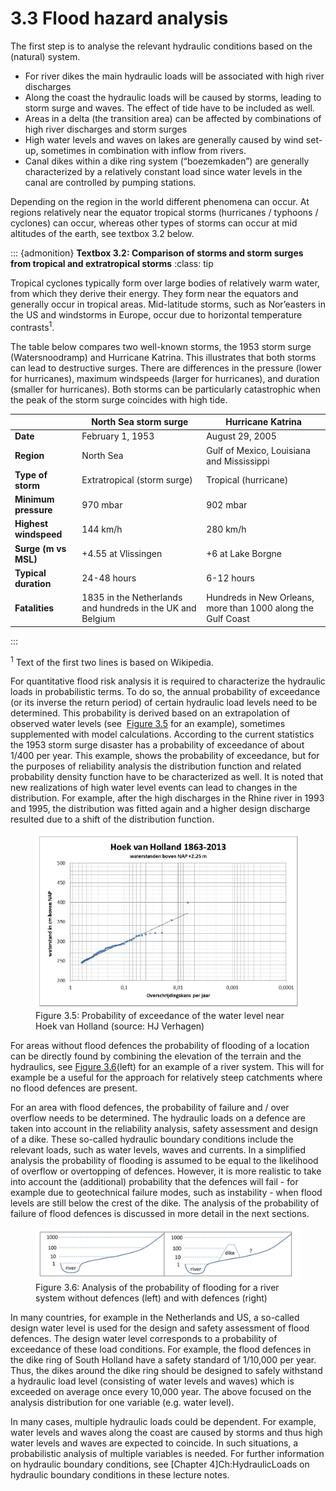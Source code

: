 # 3.3 Flood hazard analysis

The first step is to analyse the relevant hydraulic conditions based on the (natural) system.
- For river dikes the main hydraulic loads will be associated with high river discharges
- Along the coast the hydraulic loads will be caused by storms, leading to storm surge and waves. The effect of tide have to be included as well.
- Areas in a delta (the transition area) can be affected by combinations of high river discharges and storm surges
- High water levels and waves on lakes are generally caused by wind set-up, sometimes in combination with inflow from rivers.
- Canal dikes within a dike ring system (“boezemkaden”) are generally characterized by a relatively constant load since water levels in the canal are controlled by pumping stations.

Depending on the region in the world different phenomena can occur. At regions relatively near the equator tropical storms (hurricanes / typhoons / cyclones) can occur, whereas other types of storms can occur at mid altitudes of the earth, see textbox 3.2 below. 

::: {admonition} **Textbox 3.2: Comparison of storms and storm surges from tropical and extratropical storms**
:class: tip

Tropical cyclones typically form over large bodies of relatively warm water, from which they derive their energy. They form near the equators and generally occur in tropical areas. Mid-latitude storms, such as Nor’easters in the US and windstorms in Europe, occur due to horizontal temperature contrasts<sup>1</sup>.

The table below compares two well-known storms, the 1953 storm surge (Watersnoodramp) and Hurricane Katrina. This illustrates that both storms can lead to destructive surges. There are differences in the pressure (lower for hurricanes), maximum windspeeds (larger for hurricanes), and duration (smaller for hurricanes). Both storms can be particularly catastrophic when the peak of the storm surge coincides with high tide.

|                            | North Sea storm surge    | Hurricane Katrina                            |
|----------------------------|--------------------------|---------------------------------------------|
| **Date**                   | February 1, 1953         | August 29, 2005                             |
| **Region**                 | North Sea                | Gulf of Mexico, Louisiana and Mississippi   |
| **Type of storm**          | Extratropical (storm surge) | Tropical (hurricane)                     |
| **Minimum pressure**       | 970 mbar                 | 902 mbar                                    |
| **Highest windspeed**      | 144 km/h                 | 280 km/h                                    |
| **Surge (m vs MSL)**       | +4.55 at Vlissingen      | +6 at Lake Borgne                           |
| **Typical duration**       | 24-48 hours              | 6-12 hours                                  |
| **Fatalities**             | 1835 in the Netherlands and hundreds in the UK and Belgium | Hundreds in New Orleans, more than 1000 along the Gulf Coast |
:::

<sup>1</sup> Text of the first two lines is based on Wikipedia.


  
For quantitative flood risk analysis it is required to characterize the hydraulic loads in probabilistic terms. To do so, the annual probability of exceedance (or its inverse the return period) of certain hydraulic load levels need to be determined. This probability is derived based on an extrapolation of observed water levels (see  [Figure 3.5](#Fig:Prob_exceedance) for an example), sometimes supplemented with model calculations. According to the current statistics the 1953 storm surge disaster has a probability of exceedance of about 1/400 per year. This example, shows the probability of exceedance, but for the purposes of reliability analysis the distribution function and related probability density function have to be characterized as well. It is noted that new realizations of high water level events can lead to changes in the distribution. For example, after the high discharges in the Rhine river in 1993 and 1995, the distribution was fitted again and a higher design discharge resulted due to a shift of the distribution function.

<a id="Fig:Prob_exceedance"></a>
<figure>
  <img src="./chapter3_figures/figH3_5.jpg" alt="Probability of exceedance of the water level near Hoek van Holland (source: HJ Verhagen)">
  <figcaption>Figure 3.5: Probability of exceedance of the water level near Hoek van Holland (source: HJ Verhagen)</figcaption>
</figure>

For areas without flood defences the probability of flooding of a location can be directly found by combining the elevation of the terrain and the hydraulics, see [Figure 3.6](#Fig:Prob_exceedance_river)(left) for an example of a river system. This will for example be a useful for the approach for relatively steep catchments where no flood defences are present. 

For an area with flood defences, the probability of failure and / over overflow needs to be determined. The hydraulic loads on a defence are taken into account in the reliability analysis, safety assessment and design of a dike. These so-called hydraulic boundary conditions include the relevant loads, such as water levels, waves and currents. In a simplified analysis the probability of flooding is assumed to be equal to the likelihood of overflow or overtopping of defences. However, it is more realistic to take into account the (additional) probability that the defences will fail - for example due to geotechnical failure modes, such as instability - when flood levels are still below the crest of the dike. The analysis of the probability of failure of flood defences is discussed in more detail in the next sections.

<a id="Fig:Prob_exceedance_river"></a>
<figure>
  <img src="./chapter3_figures/figh3_6.jpg" alt="Analysis of the probability of flooding for a river system without defences (left) and with defences (right)">
  <figcaption>Figure 3.6: Analysis of the probability of flooding for a river system without defences (left) and with defences (right)</figcaption>
</figure>

In many countries, for example in the Netherlands and US, a so-called design water level is used for the design and safety assessment of flood defences. The design water level corresponds to a probability of exceedance of these load conditions. For example, the flood defences in the dike ring of South Holland have a safety standard of 1/10,000 per year. Thus, the dikes around the dike ring should be designed to safely withstand a hydraulic load level (consisting of water levels and waves) which is exceeded on average once every 10,000 year. The above focused on the analysis distribution for one variable (e.g. water level).

In many cases, multiple hydraulic loads could be dependent. For example, water levels and waves along the coast are caused by storms and thus high water levels and waves are expected to coincide. In such situations, a probabilistic analysis of multiple variables is needed. For further information on hydraulic boundary conditions, see [Chapter 4]Ch:HydraulicLoads on hydraulic boundary conditions in these lecture notes.

